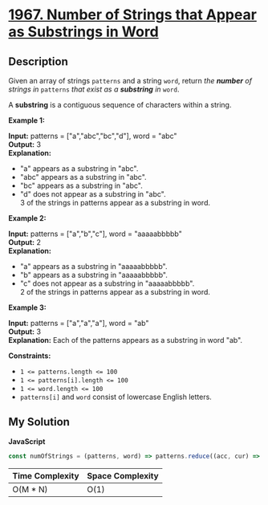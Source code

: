 # [1967. Number of Strings that Appear as Substrings in Word](https://leetcode.com/problems/number-of-strings-that-appear-as-substrings-in-word)

## Description

Given an array of strings `patterns` and a string `word`, return _the **number** of strings in_ `patterns` _that exist as a **substring** in_ `word`.

A **substring** is a contiguous sequence of characters within a string.

**Example 1:**

**Input:** patterns = \["a","abc","bc","d"\], word = "abc"  
**Output:** 3  
**Explanation:**

- "a" appears as a substring in "abc".
- "abc" appears as a substring in "abc".
- "bc" appears as a substring in "abc".
- "d" does not appear as a substring in "abc".  
  3 of the strings in patterns appear as a substring in word.

**Example 2:**

**Input:** patterns = \["a","b","c"\], word = "aaaaabbbbb"  
**Output:** 2  
**Explanation:**

- "a" appears as a substring in "aaaaabbbbb".
- "b" appears as a substring in "aaaaabbbbb".
- "c" does not appear as a substring in "aaaaabbbbb".  
  2 of the strings in patterns appear as a substring in word.

**Example 3:**

**Input:** patterns = \["a","a","a"\], word = "ab"  
**Output:** 3  
**Explanation:** Each of the patterns appears as a substring in word "ab".

**Constraints:**

- `1 <= patterns.length <= 100`
- `1 <= patterns[i].length <= 100`
- `1 <= word.length <= 100`
- `patterns[i]` and `word` consist of lowercase English letters.

## My Solution

**JavaScript**

```js
const numOfStrings = (patterns, word) => patterns.reduce((acc, cur) => acc + word.includes(cur), 0);
```

| Time Complexity | Space Complexity |
| --------------- | ---------------- |
| O(M \* N)       | O(1)             |

